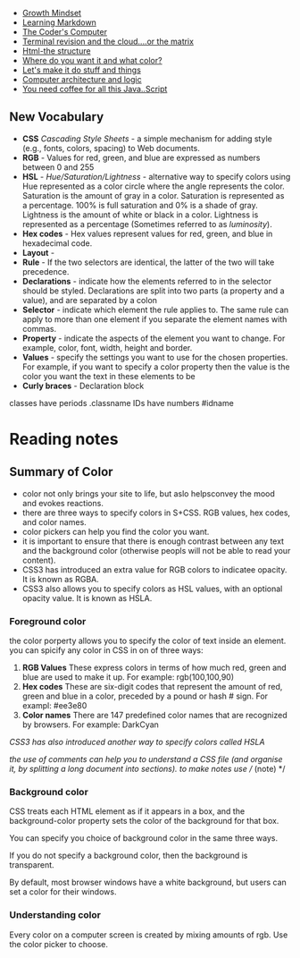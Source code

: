 - [Growth Mindset](https://zenatomsk.github.io/reading-notes/)
- [Learning Markdown](https://zenatomsk.github.io/reading-notes/01-learning-markdown) 
- [The Coder's Computer](https://zenatomsk.github.io/reading-notes/02-the-coders-computer)
- [Terminal revision and the cloud....or the matrix](https://zenatomsk.github.io/reading-notes/03-revisions-and-the-cloud)
- [Html-the structure](https://zenatomsk.github.io/reading-notes/04-structure-with-html)
- [Where do you want it and what color?](https://zenatomsk.github.io/reading-notes/05-design-with-css)
- [Let's make it do stuff and things](https://zenatomsk.github.io/reading-notes/06a-dynamic-with-javascript)
- [Computer architecture and logic](https://zenatomsk.github.io/reading-notes/06b-computer-architecture-and-logic)
- [You need coffee for all this Java..Script](https://zenatomsk.github.io/reading-notes/07-programming-with-js)

## New Vocabulary

- **CSS** *Cascading Style Sheets* - a simple mechanism for adding style (e.g., fonts, colors, spacing) to Web documents.
- **RGB** - Values for red, green, and blue are expressed as numbers between 0 and 255
- **HSL** - *Hue/Saturation/Lightness* - alternative way to specify colors using Hue represented as a color circle where the angle represents the color. Saturation is the amount of gray in a color. Saturation is represented as a percentage. 100%  is full saturation and 0% is a shade of gray. Lightness is the amount of white or black in a color. Lightness is represented as a percentage (Sometimes referred to as *luminosity*).
- **Hex codes** - Hex values represent values for red, green, and blue in hexadecimal code.
- **Layout** - 
- **Rule** - If the two selectors are identical, the latter of the two will take precedence.
- **Declarations** - indicate how the elements referred to in the selector should be styled. Declarations are split into two parts (a property and a value), and are separated by a colon
- **Selector** - indicate which element the rule applies to. The same rule can apply to more than one element if you separate the element names with commas.
- **Property** - indicate the aspects of the element you want to change. For example, color, font, width, height and border. 
- **Values** - specify the settings you want to use for the chosen properties. For example, if you want to specify a color property then the value is the color you want the text in these elements to be
- **Curly braces** - Declaration block

classes have periods .classname
IDs have numbers #idname

# Reading notes

## Summary of Color

- color not only brings your site to life, but aslo helpsconvey the mood and evokes reactions.
- there are three ways to specify colors in S+CSS. RGB values, hex codes, and color names.
- color pickers can help you find the color you want.
- it is important to ensure that there is enough contrast between any text and the background color (otherwise peopls will not be able to read your content).
- CSS3 has introduced an extra value for RGB colors to indicatee opacity. It is known as RGBA.
- CSS3 also allows you to specify colors as HSL values, with an optional opacity value. It is known as HSLA.

### Foreground color

the color porperty allows you to specify the color of text inside an element. you can spicify any color in CSS in on of three ways:
1. **RGB Values** These express colors in terms of how much red, green and blue are used to make it up. For example: rgb(100,100,90)
2. **Hex codes** These are six-digit codes that represent the amount of red, green and blue in a color, preceded by a pound or hash # sign. For exampl: #ee3e80
3. **Color names** There are 147 predefined color names that are recognized by browsers. For example: DarkCyan

*CSS3 has also introduced another way to specify colors called HSLA*

*the use of comments can help you to understand a CSS file (and organise it, by splitting a long document into sections). to make notes use /* (note) */

### Background color

CSS treats each HTML element as if it appears in a box, and the background-color property sets the color of the background for that box. 

You can specify you choice of background color in the same three ways.

If you do not specify a background color, then the background is transparent.

By default, most browser windows have a white background, but users can set a color for their windows.

### Understanding color

Every color on a computer screen is created by mixing amounts of rgb. Use the color picker to choose.
